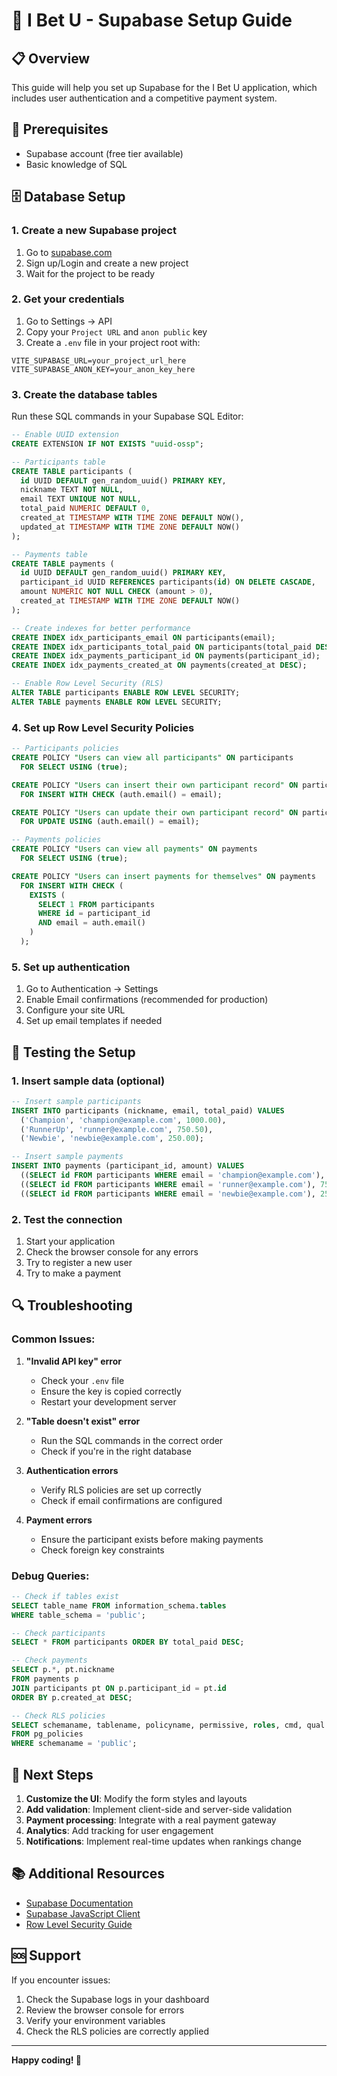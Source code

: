# 🚀 I Bet U - Supabase Setup Guide

## 📋 Overview
This guide will help you set up Supabase for the I Bet U application, which includes user authentication and a competitive payment system.

## 🔧 Prerequisites
- Supabase account (free tier available)
- Basic knowledge of SQL

## 🗄️ Database Setup

### 1. Create a new Supabase project
1. Go to [supabase.com](https://supabase.com)
2. Sign up/Login and create a new project
3. Wait for the project to be ready

### 2. Get your credentials
1. Go to Settings → API
2. Copy your `Project URL` and `anon public` key
3. Create a `.env` file in your project root with:

```env
VITE_SUPABASE_URL=your_project_url_here
VITE_SUPABASE_ANON_KEY=your_anon_key_here
```

### 3. Create the database tables

Run these SQL commands in your Supabase SQL Editor:

```sql
-- Enable UUID extension
CREATE EXTENSION IF NOT EXISTS "uuid-ossp";

-- Participants table
CREATE TABLE participants (
  id UUID DEFAULT gen_random_uuid() PRIMARY KEY,
  nickname TEXT NOT NULL,
  email TEXT UNIQUE NOT NULL,
  total_paid NUMERIC DEFAULT 0,
  created_at TIMESTAMP WITH TIME ZONE DEFAULT NOW(),
  updated_at TIMESTAMP WITH TIME ZONE DEFAULT NOW()
);

-- Payments table
CREATE TABLE payments (
  id UUID DEFAULT gen_random_uuid() PRIMARY KEY,
  participant_id UUID REFERENCES participants(id) ON DELETE CASCADE,
  amount NUMERIC NOT NULL CHECK (amount > 0),
  created_at TIMESTAMP WITH TIME ZONE DEFAULT NOW()
);

-- Create indexes for better performance
CREATE INDEX idx_participants_email ON participants(email);
CREATE INDEX idx_participants_total_paid ON participants(total_paid DESC);
CREATE INDEX idx_payments_participant_id ON payments(participant_id);
CREATE INDEX idx_payments_created_at ON payments(created_at DESC);

-- Enable Row Level Security (RLS)
ALTER TABLE participants ENABLE ROW LEVEL SECURITY;
ALTER TABLE payments ENABLE ROW LEVEL SECURITY;
```

### 4. Set up Row Level Security Policies

```sql
-- Participants policies
CREATE POLICY "Users can view all participants" ON participants
  FOR SELECT USING (true);

CREATE POLICY "Users can insert their own participant record" ON participants
  FOR INSERT WITH CHECK (auth.email() = email);

CREATE POLICY "Users can update their own participant record" ON participants
  FOR UPDATE USING (auth.email() = email);

-- Payments policies
CREATE POLICY "Users can view all payments" ON payments
  FOR SELECT USING (true);

CREATE POLICY "Users can insert payments for themselves" ON payments
  FOR INSERT WITH CHECK (
    EXISTS (
      SELECT 1 FROM participants 
      WHERE id = participant_id 
      AND email = auth.email()
    )
  );
```

### 5. Set up authentication

1. Go to Authentication → Settings
2. Enable Email confirmations (recommended for production)
3. Configure your site URL
4. Set up email templates if needed

## 🧪 Testing the Setup

### 1. Insert sample data (optional)

```sql
-- Insert sample participants
INSERT INTO participants (nickname, email, total_paid) VALUES
  ('Champion', 'champion@example.com', 1000.00),
  ('RunnerUp', 'runner@example.com', 750.50),
  ('Newbie', 'newbie@example.com', 250.00);

-- Insert sample payments
INSERT INTO payments (participant_id, amount) VALUES
  ((SELECT id FROM participants WHERE email = 'champion@example.com'), 1000.00),
  ((SELECT id FROM participants WHERE email = 'runner@example.com'), 750.50),
  ((SELECT id FROM participants WHERE email = 'newbie@example.com'), 250.00);
```

### 2. Test the connection
1. Start your application
2. Check the browser console for any errors
3. Try to register a new user
4. Try to make a payment

## 🔍 Troubleshooting

### Common Issues:

1. **"Invalid API key" error**
   - Check your `.env` file
   - Ensure the key is copied correctly
   - Restart your development server

2. **"Table doesn't exist" error**
   - Run the SQL commands in the correct order
   - Check if you're in the right database

3. **Authentication errors**
   - Verify RLS policies are set up correctly
   - Check if email confirmations are configured

4. **Payment errors**
   - Ensure the participant exists before making payments
   - Check foreign key constraints

### Debug Queries:

```sql
-- Check if tables exist
SELECT table_name FROM information_schema.tables 
WHERE table_schema = 'public';

-- Check participants
SELECT * FROM participants ORDER BY total_paid DESC;

-- Check payments
SELECT p.*, pt.nickname 
FROM payments p 
JOIN participants pt ON p.participant_id = pt.id 
ORDER BY p.created_at DESC;

-- Check RLS policies
SELECT schemaname, tablename, policyname, permissive, roles, cmd, qual 
FROM pg_policies 
WHERE schemaname = 'public';
```

## 🚀 Next Steps

1. **Customize the UI**: Modify the form styles and layouts
2. **Add validation**: Implement client-side and server-side validation
3. **Payment processing**: Integrate with a real payment gateway
4. **Analytics**: Add tracking for user engagement
5. **Notifications**: Implement real-time updates when rankings change

## 📚 Additional Resources

- [Supabase Documentation](https://supabase.com/docs)
- [Supabase JavaScript Client](https://supabase.com/docs/reference/javascript)
- [Row Level Security Guide](https://supabase.com/docs/guides/auth/row-level-security)

## 🆘 Support

If you encounter issues:
1. Check the Supabase logs in your dashboard
2. Review the browser console for errors
3. Verify your environment variables
4. Check the RLS policies are correctly applied

---

**Happy coding! 🎉**
